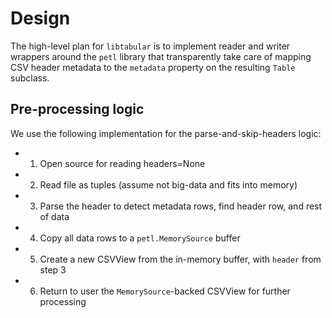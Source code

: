 Design
======

The high-level plan for `libtabular` is to implement reader and writer wrappers
around the `petl` library that transparently take care of mapping CSV header
metadata to the `metadata` property on the resulting `Table` subclass.

Pre-processing logic
--------------------

We use the following implementation for the parse-and-skip-headers logic:

- 1. Open source for reading headers=None
- 2. Read file as tuples (assume not big-data and fits into memory)
- 3. Parse the header to detect metadata rows, find header row, and rest of data
- 4. Copy all data rows to a `petl.MemorySource` buffer
- 5. Create a new CSVView from the in-memory buffer, with `header` from step 3
- 6. Return to user the `MemorySource`-backed CSVView for further processing
